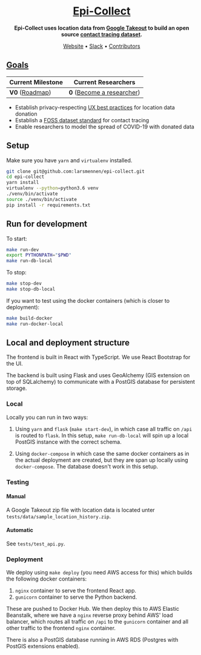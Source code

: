 <div align="center">
	<h1>
		<a href="https://epi-collect.org" rel="noopener" target="_blank">Epi-Collect</a>
	</h1>
	<p>
		<b>Epi-Collect uses location data from <a href="https://en.wikipedia.org/wiki/Google_Takeout" rel="noopener" target="_blank">Google Takeout</a> to build an open source <a href="https://www.who.int/features/qa/contact-tracing/en/" rel="noopener" target="_blank">contact tracing dataset</a>.</b>
	</p>
	<p>
		<a href="https://epi-collect.org" target="_blank" rel="noopener">Website</a>
		• <a href="https://epi-collect.slack.com" target="_blank" rel="noopener">Slack</a>
		• <a href="./CONTRIBUTING.md">Contributors</a>
	</p>
</div>


## [Goals](./ROADMAP.md)

| Current Milestone                 | Current Researchers|
| ---                               | --- |
| __V0__ ([Roadmap](./ROADMAP.md))  | __0__ ([Become a researcher](./RESEARCHERS.md)) |


- Establish privacy-respecting [UX best practices](./PRIVACY.md) for location data donation
- Establish a [FOSS dataset standard](./CONTACT_TRACING_DATASET_FORMAT.md) for contact tracing
- Enable researchers to model the spread of COVID-19 with donated data

## Setup

Make sure you have `yarn` and `virtualenv` installed.

```bash
git clone git@github.com:larsmennen/epi-collect.git
cd epi-collect
yarn install
virtualenv --python=python3.6 venv
./venv/bin/activate
source ./venv/bin/activate
pip install -r requirements.txt
```

## Run for development

To start:
```bash
make run-dev
export PYTHONPATH="$PWD"
make run-db-local
```

To stop:
```bash
make stop-dev
make stop-db-local
```

If you want to test using the docker containers (which is closer to deployment):
```bash
make build-docker
make run-docker-local
```

## Local and deployment structure

The frontend is built in React with TypeScript.
We use React Bootstrap for the UI.

The backend is built using Flask and uses GeoAlchemy (GIS extension on top of SQLalchemy) to communicate with a PostGIS 
database for persistent storage.

### Local

Locally you can run in two ways:

1. Using `yarn` and `flask` (`make start-dev`), in which case all traffic on `/api` is routed to `flask`.
In this setup, `make run-db-local` will spin up a local PostGIS instance with the correct schema.

2. Using `docker-compose` in which case the same docker containers as in the actual deployment are created, 
but they are span up locally using `docker-compose`. The database doesn't work in this setup.

### Testing

#### Manual

A Google Takeout zip file with location data is located unter `tests/data/sample_location_history.zip`.

#### Automatic

See `tests/test_api.py`.

### Deployment

We deploy using `make deploy` (you need AWS access for this) which builds the following docker containers:

1. `nginx` container to serve the frontend React app.
2. `gunicorn` container to serve the Python backend.

These are pushed to Docker Hub. We then deploy this to AWS Elastic Beanstalk, where we have a `nginx` reverse proxy 
behind AWS' load balancer, which routes all traffic on `/api` to the `gunicorn` container and all other traffic to the 
frontend `nginx` container.

There is also a PostGIS database running in AWS RDS (Postgres with PostGIS extensions enabled).
